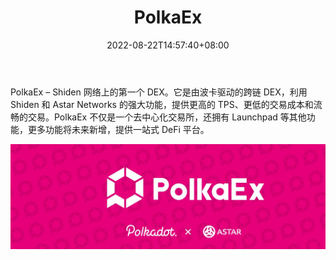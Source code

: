 ﻿---
title: "PolkaEx"
description: "PolkaEx 是一个基于 Polkadot 的跨链交易平台，使用 Astar Network 提供更高的 TPS，更低的交易成本。"
date: 2022-08-22T14:57:40+08:00
lastmod: 2022-08-22T14:57:40+08:00
draft: false
authors: ["Simon"]
featuredImage: "polkaex.png"
tags: ["DeFi","PolkaEx"]
categories: ["nfts"]
nfts: ["DeFi"]
blockchain: ""
website: "https://www.polkaex.io/"
twitter: "https://twitter.com/PolkaExOfficial"
discord: ""
telegram: "https://t.me/Polkaexio"
github: ""
youtube: ""
twitch: ""
facebook: ""
instagram: ""
reddit: ""
medium: "https://polkaex.medium.com/"
steam: ""
gitbook: ""
googleplay: ""
appstore: ""
status: "Live"
weight: 
lightgallery: true
toc: true
pinned: false
recommend: false
recommend1: false
---
PolkaEx – Shiden 网络上的第一个 DEX。它是由波卡驱动的跨链 DEX，利用 Shiden 和 Astar Networks 的强大功能，提供更高的 TPS、更低的交易成本和流畅的交易。PolkaEx 不仅是一个去中心化交易所，还拥有 Launchpad 等其他功能，更多功能将未来新增，提供一站式 DeFi 平台。

![配图](1080362000.jpg)